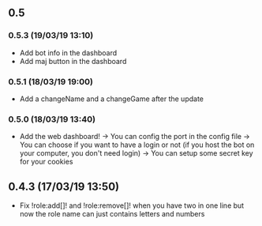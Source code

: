 ## 0.5
### 0.5.3 (19/03/19 13:10)

- Add bot info in the dashboard
- Add maj button in the dashboard

### 0.5.1 (18/03/19 19:00)

- Add a changeName and a changeGame after the update


### 0.5.0 (18/03/19 13:40)

- Add the web dashboard!
-> You can config the port in the config file
-> You can choose if you want to have a login or not (if you host the bot on your computer, you don't need login)
-> You can setup some secret key for your cookies

## 0.4.3 (17/03/19 13:50)

- Fix !role:add[]! and !role:remove[]! when you have two in one line but now the role name can just contains letters and numbers